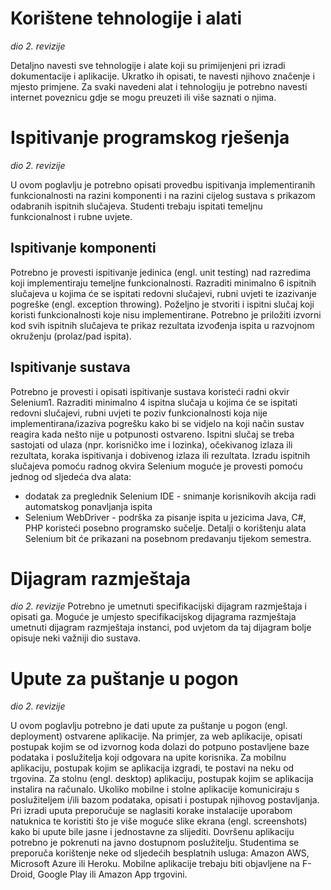 # Korištene tehnologije i alati

_dio 2. revizije_

Detaljno navesti sve tehnologije i alate koji su primijenjeni pri izradi dokumentacije
i aplikacije. Ukratko ih opisati, te navesti njihovo značenje i mjesto primjene. Za
svaki navedeni alat i tehnologiju je potrebno navesti internet poveznicu gdje se mogu
preuzeti ili više saznati o njima.

# Ispitivanje programskog rješenja

_dio 2. revizije_

U ovom poglavlju je potrebno opisati provedbu ispitivanja implementiranih funkcionalnosti
na razini komponenti i na razini cijelog sustava s prikazom odabranih ispitnih
slučajeva. Studenti trebaju ispitati temeljnu funkcionalnost i rubne uvjete.

## Ispitivanje komponenti

Potrebno je provesti ispitivanje jedinica (engl. unit testing) nad razredima koji implementiraju
temeljne funkcionalnosti. Razraditi minimalno 6 ispitnih slučajeva u kojima
će se ispitati redovni slučajevi, rubni uvjeti te izazivanje pogreške (engl. exception
throwing). Poželjno je stvoriti i ispitni slučaj koji koristi funkcionalnosti koje nisu implementirane.
Potrebno je priložiti izvorni kod svih ispitnih slučajeva te prikaz rezultata
izvođenja ispita u razvojnom okruženju (prolaz/pad ispita).

## Ispitivanje sustava

Potrebno je provesti i opisati ispitivanje sustava koristeći radni okvir Selenium1. Razraditi
minimalno 4 ispitna slučaja u kojima će se ispitati redovni slučajevi, rubni uvjeti
te poziv funkcionalnosti koja nije implementirana/izaziva pogrešku kako bi se vidjelo na
koji način sustav reagira kada nešto nije u potpunosti ostvareno. Ispitni slučaj se treba
sastojati od ulaza (npr. korisničko ime i lozinka), očekivanog izlaza ili rezultata, koraka
ispitivanja i dobivenog izlaza ili rezultata.
Izradu ispitnih slučajeva pomoću radnog okvira Selenium moguće je provesti pomoću
jednog od sljedeća dva alata:
* dodatak za preglednik Selenium IDE - snimanje korisnikovih akcija radi automatskog
ponavljanja ispita
* Selenium WebDriver - podrška za pisanje ispita u jezicima Java, C#, PHP koristeći posebno programsko sučelje.
Detalji o korištenju alata Selenium bit će prikazani na posebnom predavanju tijekom
semestra.

# Dijagram razmještaja

_dio 2. revizije_
Potrebno je umetnuti specifikacijski dijagram razmještaja i opisati ga. Moguće je
umjesto specifikacijskog dijagrama razmještaja umetnuti dijagram razmještaja instanci,
pod uvjetom da taj dijagram bolje opisuje neki važniji dio sustava.

# Upute za puštanje u pogon

_dio 2. revizije_

U ovom poglavlju potrebno je dati upute za puštanje u pogon (engl. deployment) ostvarene
aplikacije. Na primjer, za web aplikacije, opisati postupak kojim se od izvornog
koda dolazi do potpuno postavljene baze podataka i poslužitelja koji odgovara na upite
korisnika. Za mobilnu aplikaciju, postupak kojim se aplikacija izgradi, te postavi na
neku od trgovina. Za stolnu (engl. desktop) aplikaciju, postupak kojim se aplikacija instalira
na računalo. Ukoliko mobilne i stolne aplikacije komuniciraju s poslužiteljem i/ili
bazom podataka, opisati i postupak njihovog postavljanja. Pri izradi uputa preporučuje
se naglasiti korake instalacije uporabom natuknica te koristiti što je više moguće
slike ekrana (engl. screenshots) kako bi upute bile jasne i jednostavne za slijediti.
Dovršenu aplikaciju potrebno je pokrenuti na javno dostupnom poslužitelju. Studentima
se preporuča korištenje neke od sljedećih besplatnih usluga: Amazon AWS, Microsoft
Azure ili Heroku. Mobilne aplikacije trebaju biti objavljene na F-Droid, Google
Play ili Amazon App trgovini.

